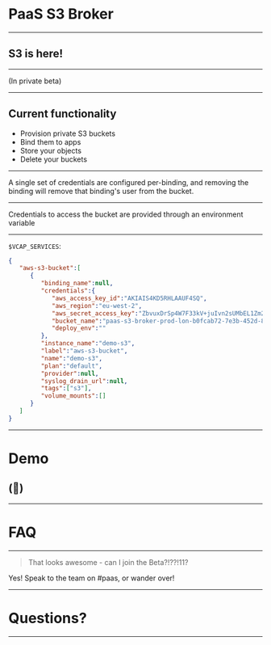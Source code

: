 PaaS S3 Broker
===

---

## S3 is here!

----

(In private beta)

---

## Current functionality
* Provision private S3 buckets
* Bind them to apps
* Store your objects
* Delete your buckets

---

A single set of credentials are configured per-binding, and removing the binding will remove that binding's user from the bucket.

---

Credentials to access the bucket are provided through an environment variable

----

`$VCAP_SERVICES`:

```json
{
   "aws-s3-bucket":[
      {
         "binding_name":null,
         "credentials":{
            "aws_access_key_id":"AKIAIS4KD5RHLAAUF4SQ",
            "aws_region":"eu-west-2",
            "aws_secret_access_key":"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",
            "bucket_name":"paas-s3-broker-prod-lon-b0fcab72-7e3b-452d-8f32-ade4e00b5464",
            "deploy_env":""
         },
         "instance_name":"demo-s3",
         "label":"aws-s3-bucket",
         "name":"demo-s3",
         "plan":"default",
         "provider":null,
         "syslog_drain_url":null,
         "tags":["s3"],
         "volume_mounts":[]
      }
   ]
}
```

---

# Demo

## (🤞)

---

# FAQ

----

>That looks awesome - can I join the Beta?!??!11?

<span> Yes! Speak to the team on #paas, or wander over!<!-- .element: class="fragment" data-fragment-index="2" --></span>

---

# Questions?

---

<!-- .slide: data-background="https://media.giphy.com/media/33E7ZjlQEMgF6kbkhY/giphy.gif" -->
